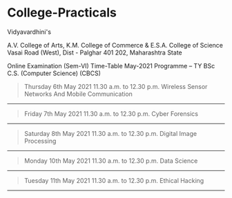 # College-Practicals

Vidyavardhini's

A.V. College of Arts, K.M. College of Commerce & E.S.A. College of Science 
Vasai Road (West), Dist - Palghar 401 202, Maharashtra State


Online Examination (Sem-VI) Time-Table May-2021
Programme – TY BSc C.S. (Computer Science) (CBCS)



> Thursday 6th May 2021
  11.30 a.m. to 12.30 p.m.
  Wireless Sensor Networks And Mobile Communication
----
> Friday 7th May 2021
  11.30 a.m. to 12.30 p.m.
  Cyber Forensics
----
> Saturday 8th May 2021
  11.30 a.m. to 12.30 p.m.
  Digital Image Processing
----
> Monday 10th May 2021
  11.30 a.m. to 12.30 p.m.
  Data Science
----
> Tuesday 11th May 2021
  11.30 a.m. to 12.30 p.m.
  Ethical Hacking
----

